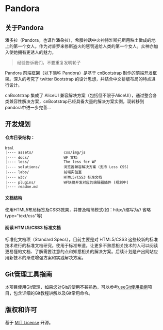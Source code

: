 Pandora 
========

## 关于Pandora

潘多拉（Pandora，也译作潘朵拉），希腊神话中火神赫淮斯托斯用粘土做成的地上的第一个女人，作为对普罗米修斯盗火的惩罚送给人类的第一个女人。众神亦加入使她拥有更诱人的魅力。

> 经验告诉我们，不要重复发明轮子

Pandora 前端框架（以下简称 Pandora）是基于 [cnBootstrap](https://github.com/webcoding/cnBootstrap) 制作的前端开发框架。深入的考究了 twitter Bootstrap 的设计思想，并结合中文排版布局的特点进行设计。

cnBootstrap 集成了 AliceUI 兼容解决方案（包括但不限于AliceUI），通过整合各类兼容性解决方案，cnBootstrap已经具备大量的解决方案实例。现转移到pandora中进一步完善...


## 开发规划

#### 仓库目录结构：

	html
  	|---- assets/              css/img/js
	|---- docs/                WF 文档
	|---- less/                The less for WF
	|---- solutions/           浏览器兼容解决方案（支持 Less CSS)
	|---- labs/                前端实验室
	|---- w3c/                 HTML5/CSS3 标准文档
	|---- plugins/             WF快捷开发对应的编辑器插件 (规划中)
	|---- readme.md

#### 文档结构

使用HTML5布局标签及CSS3效果，并普及精简模式(如：http://缩写为// 省略type="text/css"等)

#### 阅读 HTML5/CSS3 标准文档

标准化文档项（Standard Specs），目前主要是对 HTML5/CSS3 这些较新的标准技术进行的标准文档研究。使用于标准布道。让更多不熟悉相关技术的人可以阅读更易懂的文档、了解需要注意的点和知悉相关的解决方案。后续计划是产出网站应用新技术的渐进增强方案和实践解决方案。

## Git管理工具指南 

本项目使用Git管理，如果您对Git的使用不甚熟悉，可以参考[useGit使用指南](https://github.com/pandoraui/useGit)项目，包含详细的Git教程讲解以及Git常用命令。

## 版权和许可

基于 [MIT License](http://en.wikipedia.org/wiki/MIT_License "WikiPedia 中关于 MIT License 的描述") 开源。
